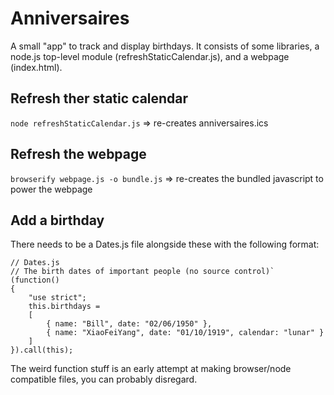 # Anniversaires

A small "app" to track and display birthdays. It consists of some libraries, a node.js top-level module (refreshStaticCalendar.js), and a webpage (index.html).

## Refresh ther static calendar
`node refreshStaticCalendar.js`
 => re-creates anniversaires.ics

## Refresh the webpage
`browserify webpage.js -o bundle.js`
 => re-creates the bundled javascript to power the webpage
 
## Add a birthday
There needs to be a Dates.js file alongside these with the following format:

    // Dates.js
    // The birth dates of important people (no source control)`
    (function()
    {
        "use strict";
        this.birthdays =
        [
            { name: "Bill", date: "02/06/1950" },
            { name: "XiaoFeiYang", date: "01/10/1919", calendar: "lunar" }
        ]
    }).call(this);

The weird function stuff is an early attempt at making browser/node compatible files, you can probably disregard.
